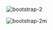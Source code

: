 ![bootstrap-2](https://github.com/erkanercann/Neos-Odevler/assets/126410424/57c80ca5-0ae5-4b39-a8cb-f41a91c558f8)


![bootstrap-2m](https://github.com/erkanercann/Neos-Odevler/assets/126410424/b89569ad-1ca6-4854-9716-65283f5b39f5)
